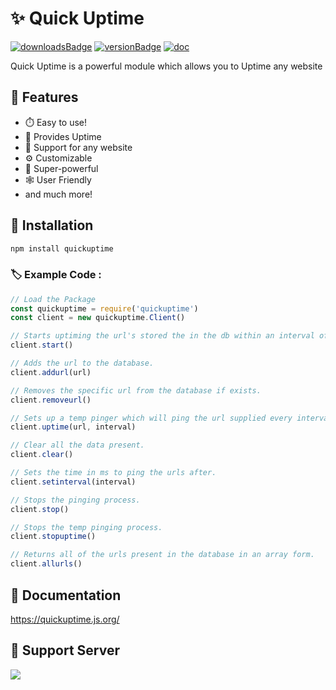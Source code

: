 # ✨ Quick Uptime

[![downloadsBadge](https://img.shields.io/npm/dt/quickuptime?style=for-the-badge)](https://npmjs.com/quickuptime)
[![versionBadge](https://img.shields.io/npm/v/quickuptime?style=for-the-badge)](https://npmjs.com/quickuptime)
[![doc](https://img.shields.io/badge/Documentation-Click%20here-blue?style=for-the-badge)](https://quickuptime.js.org)

Quick Uptime is a powerful module which allows you to Uptime any website


## 🔖 Features

-   ⏱️ Easy to use!
-   🔄 Provides Uptime
-   📁 Support for any website
-   ⚙️ Customizable
-   🚀 Super-powerful
-   🕸️ User Friendly
-   and much more!

## 📌 Installation

```js
npm install quickuptime
```

### 🏷 Example Code :

```js
// Load the Package
const quickuptime = require('quickuptime')
const client = new quickuptime.Client()

// Starts uptiming the url's stored the in the db within an interval of 60000ms or the time configured in ms.
client.start() 

// Adds the url to the database.
client.addurl(url) 

// Removes the specific url from the database if exists.
client.removeurl() 

// Sets up a temp pinger which will ping the url supplied every interval supplied ms.
client.uptime(url, interval) 

// Clear all the data present.
client.clear() 

// Sets the time in ms to ping the urls after.
client.setinterval(interval)

// Stops the pinging process.
client.stop() 

// Stops the temp pinging process.
client.stopuptime() 

// Returns all of the urls present in the database in an array form.
client.allurls() 
```

## 🚀 Documentation 

https://quickuptime.js.org/


## 📝 Support Server

<a href="https://discord.gg/anyF4j3MUu"><img src="https://invidget.switchblade.xyz/anyF4j3MUu"/></a>
<br><br>
</div>
